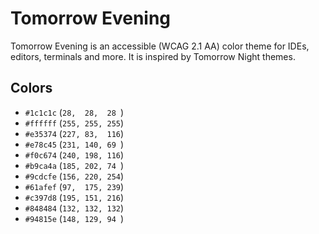 # Tomorrow Evening

Tomorrow Evening is an accessible (WCAG 2.1 AA) color theme for IDEs, editors, terminals and more. It is inspired by Tomorrow Night themes.

## Colors

- `#1c1c1c` (`28,  28,  28 `)
- `#ffffff` (`255, 255, 255`)
- `#e35374` (`227, 83,  116`)
- `#e78c45` (`231, 140, 69 `)
- `#f0c674` (`240, 198, 116`)
- `#b9ca4a` (`185, 202, 74 `)
- `#9cdcfe` (`156, 220, 254`)
- `#61afef` (`97,  175, 239`)
- `#c397d8` (`195, 151, 216`)
- `#848484` (`132, 132, 132`)
- `#94815e` (`148, 129, 94 `)
